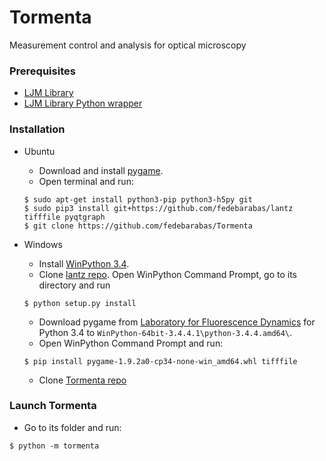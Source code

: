 # Tormenta
Measurement control and analysis for optical microscopy

### Prerequisites
 - [LJM Library](https://labjack.com/support/software/installers/ljm)
 - [LJM Library Python wrapper](https://labjack.com/support/software/examples/ljm/python)

### Installation

 - Ubuntu

     - Download and install [pygame](http://pygame.org/wiki/index). 
     - Open terminal and run:

    ```
    $ sudo apt-get install python3-pip python3-h5py git
    $ sudo pip3 install git+https://github.com/fedebarabas/lantz tifffile pyqtgraph
    $ git clone https://github.com/fedebarabas/Tormenta
    ```

 - Windows

     - Install [WinPython 3.4](https://sourceforge.net/projects/winpython/files/).
     - Clone [lantz repo](https://github.com/fedebarabas/lantz). Open WinPython Command Prompt, go to its directory and run
    ```
    $ python setup.py install
    ```
     - Download pygame from [Laboratory for Fluorescence Dynamics](http://www.lfd.uci.edu/~gohlke/pythonlibs/) for Python 3.4 to `WinPython-64bit-3.4.4.1\python-3.4.4.amd64\`.
     - Open WinPython Command Prompt and run:
    ```
    $ pip install pygame-1.9.2a0-cp34-none-win_amd64.whl tifffile 
    ```
     - Clone [Tormenta repo](https://github.com/fedebarabas/tormenta)

### Launch Tormenta

 - Go to its folder and run:

```
$ python -m tormenta
```